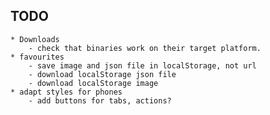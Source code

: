 ## TODO ##
    * Downloads 
        - check that binaries work on their target platform.
    * favourites
        - save image and json file in localStorage, not url
        - download localStorage json file
        - download localStorage image
    * adapt styles for phones
        - add buttons for tabs, actions?
